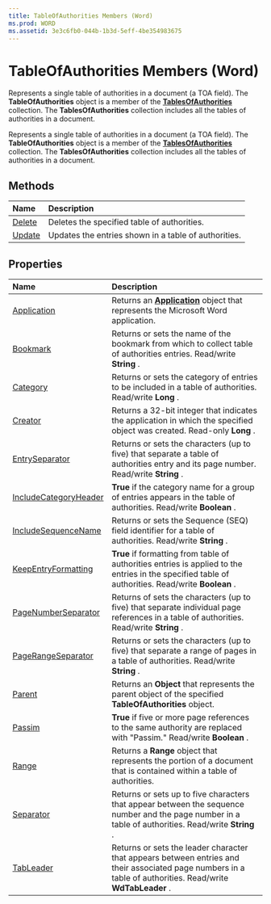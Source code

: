 ```yaml
---
title: TableOfAuthorities Members (Word)
ms.prod: WORD
ms.assetid: 3e3c6fb0-044b-1b3d-5eff-4be354983675
---
```



# TableOfAuthorities Members (Word)
Represents a single table of authorities in a document (a TOA field). The  **TableOfAuthorities** object is a member of the **[TablesOfAuthorities](tablesofauthorities-object-word.md)** collection. The **TablesOfAuthorities** collection includes all the tables of authorities in a document.

Represents a single table of authorities in a document (a TOA field). The  **TableOfAuthorities** object is a member of the **[TablesOfAuthorities](tablesofauthorities-object-word.md)** collection. The **TablesOfAuthorities** collection includes all the tables of authorities in a document.


## Methods



|**Name**|**Description**|
|:-----|:-----|
|[Delete](tableofauthorities-delete-method-word.md)|Deletes the specified table of authorities.|
|[Update](tableofauthorities-update-method-word.md)|Updates the entries shown in a table of authorities.|

## Properties



|**Name**|**Description**|
|:-----|:-----|
|[Application](tableofauthorities-application-property-word.md)|Returns an  **[Application](application-object-word.md)** object that represents the Microsoft Word application.|
|[Bookmark](tableofauthorities-bookmark-property-word.md)|Returns or sets the name of the bookmark from which to collect table of authorities entries. Read/write  **String** .|
|[Category](tableofauthorities-category-property-word.md)|Returns or sets the category of entries to be included in a table of authorities. Read/write  **Long** .|
|[Creator](tableofauthorities-creator-property-word.md)|Returns a 32-bit integer that indicates the application in which the specified object was created. Read-only  **Long** .|
|[EntrySeparator](tableofauthorities-entryseparator-property-word.md)|Returns or sets the characters (up to five) that separate a table of authorities entry and its page number. Read/write  **String** .|
|[IncludeCategoryHeader](tableofauthorities-includecategoryheader-property-word.md)| **True** if the category name for a group of entries appears in the table of authorities. Read/write **Boolean** .|
|[IncludeSequenceName](tableofauthorities-includesequencename-property-word.md)|Returns or sets the Sequence (SEQ) field identifier for a table of authorities. Read/write  **String** .|
|[KeepEntryFormatting](tableofauthorities-keepentryformatting-property-word.md)| **True** if formatting from table of authorities entries is applied to the entries in the specified table of authorities. Read/write **Boolean** .|
|[PageNumberSeparator](tableofauthorities-pagenumberseparator-property-word.md)|Returns of sets the characters (up to five) that separate individual page references in a table of authorities. Read/write  **String** .|
|[PageRangeSeparator](tableofauthorities-pagerangeseparator-property-word.md)|Returns or sets the characters (up to five) that separate a range of pages in a table of authorities. Read/write  **String** .|
|[Parent](tableofauthorities-parent-property-word.md)|Returns an  **Object** that represents the parent object of the specified **TableOfAuthorities** object.|
|[Passim](tableofauthorities-passim-property-word.md)| **True** if five or more page references to the same authority are replaced with "Passim." Read/write **Boolean** .|
|[Range](tableofauthorities-range-property-word.md)|Returns a  **Range** object that represents the portion of a document that is contained within a table of authorities.|
|[Separator](tableofauthorities-separator-property-word.md)|Returns or sets up to five characters that appear between the sequence number and the page number in a table of authorities. Read/write  **String** .|
|[TabLeader](tableofauthorities-tableader-property-word.md)|Returns or sets the leader character that appears between entries and their associated page numbers in a table of authorities. Read/write  **WdTabLeader** .|

